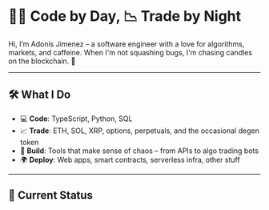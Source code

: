 # 🧑‍💻 Code by Day, 📉 Trade by Night

Hi, I’m Adonis Jimenez – a software engineer with a love for algorithms, markets, and caffeine. When I'm not squashing bugs, I'm chasing candles on the blockchain. 🚀

---

## 🛠️ What I Do

- 💻 **Code**: TypeScript, Python, SQL
- 📈 **Trade**: ETH, SOL, XRP, options, perpetuals, and the occasional degen token
- 🧠 **Build**: Tools that make sense of chaos – from APIs to algo trading bots
- 🌍 **Deploy**: Web apps, smart contracts, serverless infra, other stuff

---

## 🔁 Current Status
